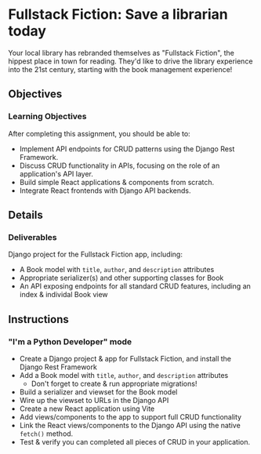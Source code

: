 # Fullstack Fiction: Save a librarian today

Your local library has rebranded themselves as "Fullstack Fiction", the hippest place in town for reading. They'd like to drive the library experience into the 21st century, starting with the book management experience!

## Objectives

### Learning Objectives

After completing this assignment, you should be able to:

- Implement API endpoints for CRUD patterns using the Django Rest Framework.
- Discuss CRUD functionality in APIs, focusing on the role of an application's API layer.
- Build simple React applications & components from scratch.
- Integrate React frontends with Django API backends.

## Details

### Deliverables

Django project for the Fullstack Fiction app, including:

- A Book model with `title`, `author`, and `description` attributes
- Appropriate serializer(s) and other supporting classes for Book
- An API exposing endpoints for all standard CRUD features, including an index & individal Book view

## Instructions

### "I'm a Python Developer" mode

- Create a Django project & app for Fullstack Fiction, and install the Django Rest Framework
- Add a Book model with `title`, `author`, and `description` attributes
  - Don't forget to create & run appropriate migrations!
- Build a serializer and viewset for the Book model
- Wire up the viewset to URLs in the Django API
- Create a new React application using Vite
- Add views/components to the app to support full CRUD functionality
- Link the React views/components to the Django API using the native `fetch()` method.
- Test & verify you can completed all pieces of CRUD in your application.
